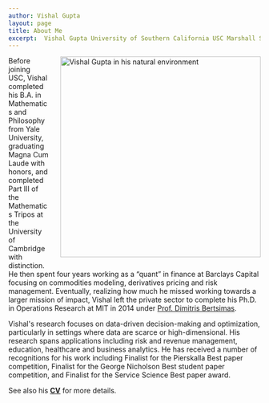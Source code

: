 ```yaml
---
author: Vishal Gupta
layout: page
title: About Me
excerpt:  Vishal Gupta University of Southern California USC Marshall School of Business biography bio
---
```

<!-- VG:  Update picture to something more playful.  
Also try to stack it on top of some info about you like Velibor/Brad
Try to see if you can do more of a "wrap" of the text -->

 <img align="right"
 	src="{{site.baseurl}}/images/IMG_1346.JPG" 
 	alt="Vishal Gupta in his natural environment" 
 	style="width: 400px; padding-left: 20px; padding-bottom: 10px">

Before joining USC, Vishal completed his B.A. in Mathematics and Philosophy from Yale University, graduating Magna Cum Laude with honors, and completed Part III of the Mathematics Tripos at the University of Cambridge with distinction. He then spent four years working as a “quant” in finance at Barclays Capital focusing on commodities modeling, derivatives pricing and risk management. 
Eventually, realizing how much he missed working towards a larger mission of impact, Vishal left the private sector to complete his Ph.D. in Operations Research at MIT in 2014 under [Prof. Dimitris Bertsimas](https://www.mit.edu/~dbertsim/). 

Vishal's research focuses on data-driven decision-making and optimization, particularly in settings where data are scarce or high-dimensional.  His research spans applications including risk and revenue management, education, healthcare and business analytics.  He has received a number of recognitions for his work including Finalist for the Pierskalla Best paper competition, Finalist for the George Nicholson Best student paper competition, and Finalist for the Service Science Best paper award. 

See also his **[CV]({{site.baseurl}}/Papers/CV.pdf)** for more details.

<!-- I also sometimes work as an [academic consultant]({{site.baseurl}}/collaboration.html).
 -->
    

